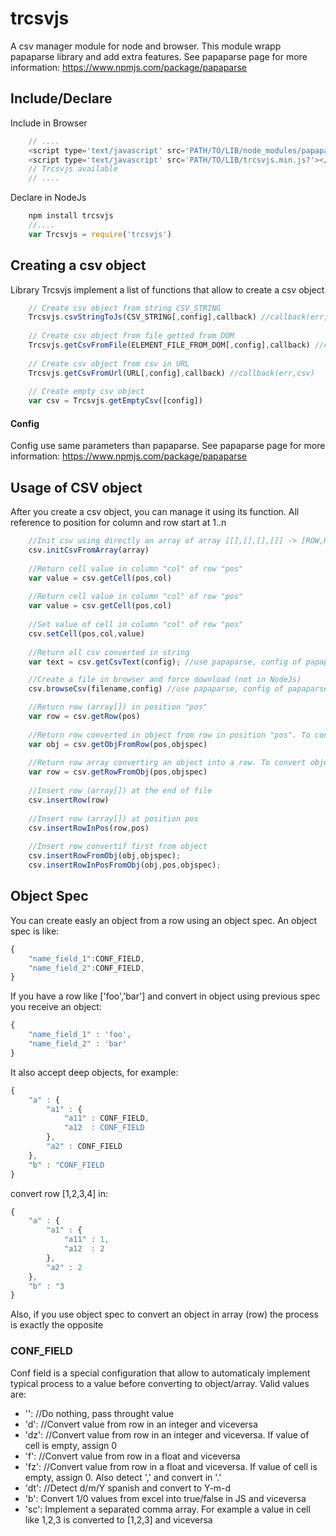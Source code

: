 # trcsvjs
A csv manager module for node and browser. This module wrapp papaparse library and add extra features.
See papaparse page for more information: https://www.npmjs.com/package/papaparse

## Include/Declare
Include in Browser
```js
    // ....
    <script type='text/javascript' src='PATH/TO/LIB/node_modules/papaparse/papaparse.min.js?'></script>
	<script type='text/javascript' src='PATH/TO/LIB/trcsvjs.min.js?'></script>
	// Trcsvjs available
	// ....
```
Declare in NodeJs
```js
    npm install trcsvjs
    //....
    var Trcsvjs = require('trcsvjs')
```

## Creating a csv object
Library Trcsvjs implement a list of functions that allow to create a csv object
```js
    // Create csv object from string CSV_STRING
    Trcsvjs.csvStringToJs(CSV_STRING[,config],callback) //callback(err,csv)
    
    // Create csv object from file getted from DOM
    Trcsvjs.getCsvFromFile(ELEMENT_FILE_FROM_DOM[,config],callback) //callback(err,csv)
    
    // Create csv object from csv in URL
    Trcsvjs.getCsvFromUrl(URL[,config],callback) //callback(err,csv)
    
    // Create empty csv object 
    var csv = Trcsvjs.getEmptyCsv([config])
````
#### Config
Config use same parameters than papaparse. See papaparse page for more information: https://www.npmjs.com/package/papaparse

## Usage of CSV object
After you create a csv object, you can manage it using its function. All reference to position for column and row start at 1..n
```js
    //Init csv using directly an array of array [[],[],[],[]] -> [ROW,ROW,ROW,..]
    csv.initCsvFromArray(array)
    
    //Return cell value in column "col" of row "pos"
    var value = csv.getCell(pos,col)
    
    //Return cell value in column "col" of row "pos"
    var value = csv.getCell(pos,col)
    
    //Set value of cell in column "col" of row "pos"
    csv.setCell(pos,col,value)
    
    //Return all csv converted in string
    var text = csv.getCsvText(config); //use papaparse, config of papaparse

    //Create a file in browser and force download (not in NodeJs)
    csv.browseCsv(filename,config) //use papaparse, config of papaparse

    //Return row (array[]) in position "pos"
    var row = csv.getRow(pos)
    
    //Return row converted in object from row in position "pos". To convert row in object use objspec
    var obj = csv.getObjFromRow(pos,objspec) 
    
    //Return row array convertirg an object into a row. To convert object in row use objspec
    var row = csv.getRowFromObj(pos,objspec)     
    
    //Insert row (array[]) at the end of file
    csv.insertRow(row)
    
    //Insert row (array[]) at position pos
    csv.insertRowInPos(row,pos)    
    
    //Insert row convertif first from object
    csv.insertRowFromObj(obj,objspec);
    csv.insertRowInPosFromObj(obj,pos,objspec);
```

## Object Spec
You can create easly an object from a row using an object spec. An object spec is like:
```js
{
    "name_field_1":CONF_FIELD,
    "name_field_2":CONF_FIELD,
}
```
If you have a row like ['foo','bar'] and convert in object using previous spec you receive an object:
```js
{
    "name_field_1" : 'foo',
    "name_field_2" : 'bar'
}
```
It also accept deep objects, for example:
```js
{
    "a" : {
        "a1" : {
            "a11" : CONF_FIELD,
            "a12  : CONF_FIELD
        },
        "a2" : CONF_FIELD
    },
    "b" : "CONF_FIELD
}
```
convert row [1,2,3,4] in:
```js
{
    "a" : {
        "a1" : {
            "a11" : 1,
            "a12  : 2
        },
        "a2" : 2
    },
    "b" : "3
}
```
Also, if you use object spec to convert an object in array (row) the process is exactly the opposite

### CONF_FIELD
Conf field is a special configuration that allow to automaticaly implement typical process to a value before converting to object/array. Valid values are:
- '': //Do nothing, pass throught value
- 'd': //Convert value from row in an integer and viceversa
- 'dz': //Convert value from row in an integer and viceversa. If value of cell is empty, assign 0
- 'f': //Convert value from row in a float and viceversa
- 'fz': //Convert value from row in a float and viceversa. If value of cell is empty, assign 0. Also detect ',' and convert in '.'
- 'dt': //Detect d/m/Y spanish and convert to Y-m-d
- 'b': Convert 1/0 values from excel into true/false in JS and viceversa
- 'sc': Implement a separated comma array. For example a value in cell like 1,2,3 is converted to [1,2,3] and viceversa





